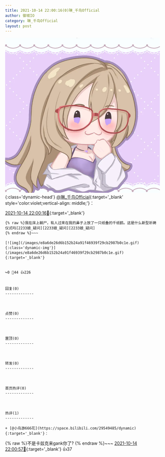 ```yaml
---
title: 2021-10-14 22:00:16(0)琳_千鸟Official
author: 御坂IO
category: 琳_千鸟Official
layout: post
---
```


![img](/images/c0a88f85ebd0d056f37b114e0748e69556c8b488.jpg){:class='dynamic-head'}
[@琳_千鸟Official](https://space.bilibili.com/1620923329/dynamic){:target='_blank' style='color:violet;vertical-align: middle;'}：

[2021-10-14 22:00:16🔗](https://t.bilibili.com/581459613206405988){:target='_blank'}

~~~
{% raw %}我在床上躺尸，有人过来在我的鼻子上放了一只纸叠的千纸鹤。这是什么新型祈祷仪式吗[2233娘_疑问][2233娘_疑问][2233娘_疑问]
{% endraw %}~~~

[![img](/images/e8a6de26d6b152b24a91f46939f29cb2987b0c1e.gif){:class='dynamic-img'}](/images/e8a6de26d6b152b24a91f46939f29cb2987b0c1e.gif){:target='_blank'}


↪️0 💬44 👍226


回复(0)
-------------



点赞(0)
-------------



置顶(0)
-------------



转发(0)
-------------



首页热评(0)
-------------



热评(1)
-------------

+ [@小鸟游666花](https://space.bilibili.com/29549485/dynamic){:target='_blank'}：
~~~
{% raw %}不是卡兹克来gank你了?
{% endraw %}~~~
[2021-10-14 22:00:57🔗](https://t.bilibili.com/581459613206405988#reply5583906668){:target='_blank'} 👍37


